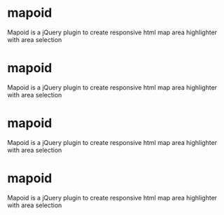 # mapoid
Mapoid is a jQuery plugin to create responsive html map area highlighter with area selection
# mapoid
Mapoid is a jQuery plugin to create responsive html map area highlighter with area selection
# mapoid
Mapoid is a jQuery plugin to create responsive html map area highlighter with area selection
# mapoid
Mapoid is a jQuery plugin to create responsive html map area highlighter with area selection
